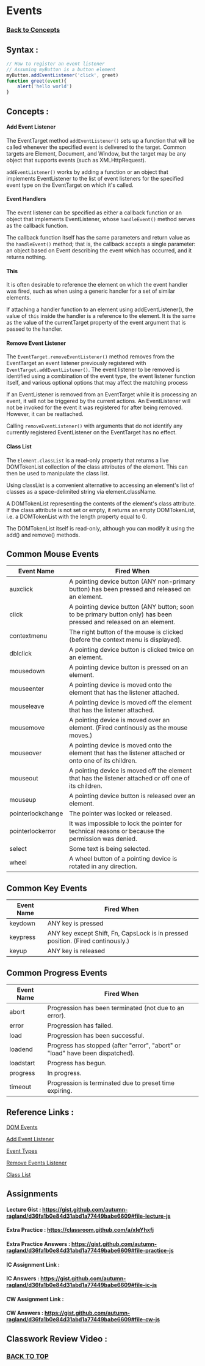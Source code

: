 # Events
### [Back to Concepts](./README.md)

## Syntax :
```JavaScript
// How to register an event listener 
// Assuming myButton is a button element
myButton.addEventListener('click', greet)
function greet(event){
    alert('hello world')
}
```
## Concepts :

#### Add Event Listener
The EventTarget method `addEventListener()` sets up a function that will be called whenever the specified event is delivered to the target. Common targets are Element, Document, and Window, but the target may be any object that supports events (such as XMLHttpRequest).

`addEventListener()` works by adding a function or an object that implements EventListener to the list of event listeners for the specified event type on the EventTarget on which it's called.

#### Event Handlers
The event listener can be specified as either a callback function or an object that implements EventListener, whose `handleEvent()` method serves as the callback function.

The callback function itself has the same parameters and return value as the `handleEvent()` method; that is, the callback accepts a single parameter: an object based on Event describing the event which has occurred, and it returns nothing.

#### This
It is often desirable to reference the element on which the event handler was fired, such as when using a generic handler for a set of similar elements.

If attaching a handler function to an element using addEventListener(), the value of `this` inside the handler is a reference to the element. It is the same as the value of the currentTarget property of the event argument that is passed to the handler.

#### Remove Event Listener
The `EventTarget.removeEventListener()` method removes from the EventTarget an event listener previously registered with `EventTarget.addEventListener()`. The event listener to be removed is identified using a combination of the event type, the event listener function itself, and various optional options that may affect the matching process

If an EventListener is removed from an EventTarget while it is processing an event, it will not be triggered by the current actions. An EventListener will not be invoked for the event it was registered for after being removed. However, it can be reattached.

Calling `removeEventListener()` with arguments that do not identify any currently registered EventListener on the EventTarget has no effect.

#### Class List
The `Element.classList` is a read-only property that returns a live DOMTokenList collection of the class attributes of the element. This can then be used to manipulate the class list.

Using classList is a convenient alternative to accessing an element's list of classes as a space-delimited string via element.className.

A DOMTokenList representing the contents of the element's class attribute. If the class attribute is not set or empty, it returns an empty DOMTokenList, i.e. a DOMTokenList with the length property equal to 0.

The DOMTokenList itself is read-only, although you can modify it using the add() and remove() methods.

## Common Mouse Events 

|Event Name	        |Fired When
|-------------------|---------------------------------------------------------------------------------------------------------
|auxclick	        |A pointing device button (ANY non-primary button) has been pressed and released on an element.
|click	            |A pointing device button (ANY button; soon to be primary button only) has been pressed and released on an element.
|contextmenu	    |The right button of the mouse is clicked (before the context menu is displayed).
|dblclick	        |A pointing device button is clicked twice on an element.
|mousedown	        |A pointing device button is pressed on an element.
|mouseenter	        |A pointing device is moved onto the element that has the listener attached.
|mouseleave	        |A pointing device is moved off the element that has the listener attached.
|mousemove	        |A pointing device is moved over an element. (Fired continously as the mouse moves.)
|mouseover	        |A pointing device is moved onto the element that has the listener attached or onto one of its children.
|mouseout	        |A pointing device is moved off the element that has the listener attached or off one of its children.
|mouseup	        |A pointing device button is released over an element.
|pointerlockchange	|The pointer was locked or released.
|pointerlockerror	|It was impossible to lock the pointer for technical reasons or because the permission was denied.
|select	            |Some text is being selected.
|wheel          	|A wheel button of a pointing device is rotated in any direction.

## Common Key Events
|Event Name	        |Fired When
|-------------------|-------------------------------------------------------------------------------------------
|keydown	        |ANY key is pressed
|keypress	        |ANY key except Shift, Fn, CapsLock is in pressed position. (Fired continously.)
|keyup	            |ANY key is released

## Common Progress Events
|Event Name	|Fired When
|-----------|----------------------------------------------------------------------------
|abort	    |Progression has been terminated (not due to an error).
|error      |Progression has failed.
|load	    |Progression has been successful.
|loadend	|Progress has stopped (after "error", "abort" or "load" have been dispatched).
|loadstart	|Progress has begun.
|progress	|In progress.
|timeout	|Progression is terminated due to preset time expiring.

## Reference Links :
[DOM Events](https://developer.mozilla.org/en-US/docs/Web/API/Document_Object_Model/Events)

[Add Event Listener](https://developer.mozilla.org/en-US/docs/Web/API/EventTarget/addEventListener)

[Event Types](https://developer.mozilla.org/en-US/docs/Web/Events)

[Remove Events Listener](https://developer.mozilla.org/en-US/docs/Web/API/EventTarget/removeEventListener)

[Class List](https://developer.mozilla.org/en-US/docs/Web/API/Element/classList)

## Assignments 


#### Lecture Gist : https://gist.github.com/autumn-ragland/d36fa1b0e84d31abd1a77449babe6609#file-lecture-js


#### Extra Practice : https://classroom.github.com/a/xIeYhxfj


#### Extra Practice Answers : https://gist.github.com/autumn-ragland/d36fa1b0e84d31abd1a77449babe6609#file-practice-js


#### IC Assignment Link :  


#### IC Answers : https://gist.github.com/autumn-ragland/d36fa1b0e84d31abd1a77449babe6609#file-ic-js


#### CW Assignment Link :


#### CW Answers : https://gist.github.com/autumn-ragland/d36fa1b0e84d31abd1a77449babe6609#file-cw-js


## Classwork Review Video :

### [BACK TO TOP](#Events)